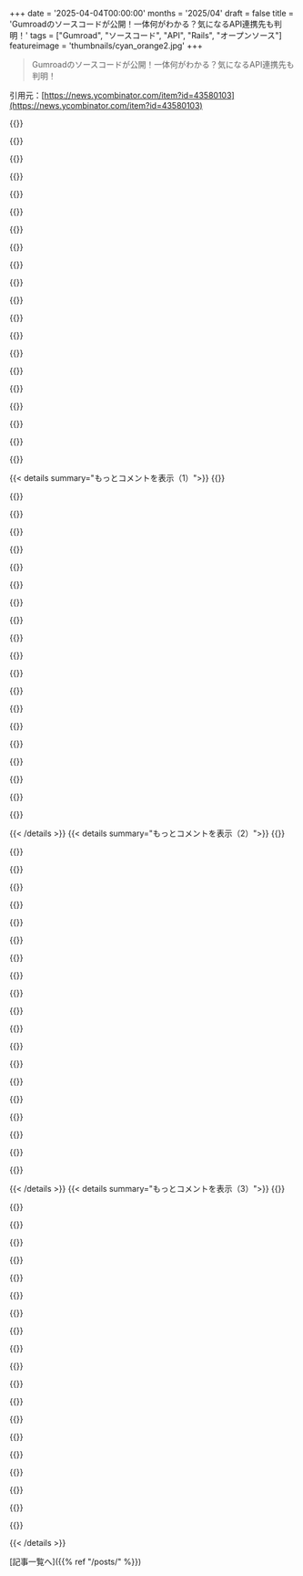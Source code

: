 +++
date = '2025-04-04T00:00:00'
months = '2025/04'
draft = false
title = 'Gumroadのソースコードが公開！一体何がわかる？気になるAPI連携先も判明！'
tags = ["Gumroad", "ソースコード", "API", "Rails", "オープンソース"]
featureimage = 'thumbnails/cyan_orange2.jpg'
+++

> Gumroadのソースコードが公開！一体何がわかる？気になるAPI連携先も判明！

引用元：[https://news.ycombinator.com/item?id=43580103](https://news.ycombinator.com/item?id=43580103)

{{<matomeQuote body="コードをgrepして`api.`でベンダーを調べてみたよ。このコードベースが使ってるベンダーとか、コードを動かすために提携が必要なとことか。<br>支払いはhttps://api.paypal.com と https://api.stripe.com。<br>税金関係はhttps://api.taxjar.com、https://api.vatstack.com (EU VAT)、https://apiservices.iras.gov.sg。<br>iOSアプリ用(?)にhttps://api.appstoreconnect.apple.com と https://api.storekit.itunes.apple。<br>AI関係はhttps://api.iffy.com (AIコンテンツモデレーション)、https://api.helper.ai (AIサポート)、https://api.openai.com。<br>その他はhttps://api.easypost.com (shipping labels?)、https://api.sendgrid.com (email)、https://api.pwnedpasswords.com (haveibeenpwned)、https://api.worldbank.org (for purchasing power parity?)、https://api.dropboxapi.com (for “upload from dropbox”?)って感じかな。" userName="jvns" createdAt="2025-04-04T20:10:04" color="#785bff">}}

{{<matomeQuote body="普通の通販サイトにある400個くらいの外部パートナーに比べたら、かなりスッキリしてるよね。" userName="ricardobeat" createdAt="2025-04-04T21:45:35" color="#45d325">}}

{{<matomeQuote body="ほとんど間接的なものじゃないかな。Stripeだってクレジットカードを発行してるわけじゃないし、決済を処理してるわけでもない。クレジットカードネットワークと提携してて、それぞれのネットワークが世界中の銀行と提携してるんだよ。" userName="rafram" createdAt="2025-04-04T22:48:13" color="">}}

{{<matomeQuote body="Cookieの同意バナーで見るような、平均的なサイトと比較してるんだよ。管理画面を見てみると、ほとんどのECサイトが、自分のデータが共有される可能性のあるサードパーティを何百もリストアップしてる。これらはすべて直接的な統合で、フロントエンドかバックエンドのどっちかだよ。間接的なものじゃない。プロバイダーの下流の企業の許可を取る必要はないし。<br>[1]ほとんどの企業のコードベースは見れないから、これは統合の量を知る良い指標になる。" userName="ricardobeat" createdAt="2025-04-06T02:34:30" color="#ff5733">}}

{{<matomeQuote body="14年前にこのHNでローンチしたんだね。<br>https://x.com/shl/status/1908090697984426227/photo/1" userName="rmason" createdAt="2025-04-04T10:22:24" color="">}}

{{<matomeQuote body="Gumroadは初期のエンジニアにとって、スタートアップの株式の教訓になったな。創業当初からずっと見てたんだけど、2015年頃にうまくいかなくなって、ほとんどのチームが解雇された。投資家は大幅な割引で創業者に会社を売却。<br>創業エンジニアは職を失い、株式の価値はゼロになった。でも会社は存続してて、エンジニアは解雇されて株式を失ったのに、ビジネスは継続して収益を上げていた。創業者だけが会社の所有権を持って歩き去った。" userName="Aurornis" createdAt="2025-04-04T15:43:52" color="#ff5733">}}

{{<matomeQuote body="俺もその一人だった！2012年8月5日に入社して、0.5%の株式をもらったんだけど、ほとんどゼロになった。Sahilを恨んでる人はいないと思うよ。すごく楽しい職場だったし、親友や仕事のつながりもできた。人生とキャリアにとってプラスになった。Sahil/Gumroadがお金を稼いで成長してるのも別に良いんじゃない？13年間も頑張ってるんだから。" userName="tuhins" createdAt="2025-04-04T19:26:26" color="#45d325">}}

{{<matomeQuote body="友達が何年もスタートアップをやってたけど、うまくいかなくて、開発チームは全員辞めて株式も放棄した。その後、創業者は数百万ドルで買収された。<br>シリーズBかCの後に資金が尽きかけて、怪しい支出があったスタートアップもあった。数人を除いてみんな辞めた。創業者はメインの商品を格安でプライベートエクイティに売却。最後に残った資金で営業の人を雇って、フォーチュン500の企業にツールを売りまくって大儲けしてるらしい。" userName="jokethrowaway" createdAt="2025-04-04T17:24:57" color="#38d3d3">}}

{{<matomeQuote body="どうやって株式を全部失ったの？株式は無価値だって宣言できないはずだよ。新しいラウンドで評価額が変わって、前の投資家や従業員の株式が希薄化されるけど、自分たちの株式も希薄化されるはず。" userName="adrr" createdAt="2025-04-04T17:23:29" color="">}}

{{<matomeQuote body="株式を＂失う＂わけじゃなくても、実質的に無価値になることはあるよ。初期メンバーが受け取る＂株式＂は、(V)ESOP s = (仮想)従業員ストックオプションとかで、＂イグジットイベント＂が発生した時にしか実現しない。契約でイグジットイベントがどう定義されてるかによって、創業者が会社を非公開化（投資家からの撤退）すると、会社の価値が1ドルのイグジットイベントになることがある。" userName="hobofan" createdAt="2025-04-04T20:01:23" color="#785bff">}}

{{<matomeQuote body="マジかよ、ただの詐欺じゃん。もし本当にヤバかったんなら、クソみたいなパーセントを永遠に持ってるか、情に訴えられて1ドルで売るハメになるアホになるしかないね。" userName="beefnugs" createdAt="2025-04-05T18:36:51" color="">}}

{{<matomeQuote body="Googleで'drag along rights'を調べてみな。" userName="rahimnathwani" createdAt="2025-04-04T17:26:13" color="">}}

{{<matomeQuote body="＞エクイティを無価値だって宣言はできないよ。新しいラウンドで違う評価額をつけて、前の投資家とか従業員を希薄化させることはできるけど、自分たちも希薄化するじゃん。<br>投資家が会社を創業者に1ドルで買い戻させたんだよ。それってエクイティを無価値だって宣言するのとほぼ同じじゃん。" userName="Aurornis" createdAt="2025-04-05T03:43:38" color="#ff33a1">}}

{{<matomeQuote body="未公開株のエクイティって期限付きの場合が多いんだよね。もし期限までに流動性イベントがなかったら、会社が再発行しない限り消えちゃう。在職中の人にはたまにあるけど、元従業員にはほぼないね。" userName="bigtunacan" createdAt="2025-04-05T01:04:07" color="">}}

{{<matomeQuote body="元の議論スレッドはここだよ:<br>https://news.ycombinator.com/item?id=2406614" userName="ihowlatthemoon" createdAt="2025-04-04T10:31:00" color="">}}

{{<matomeQuote body="有料のリンク短縮サービスっていう最初の計画と、その逆のアプローチ（簡単に有料リンクアクセスを設定できるサービス）のメリットに関する面白い議論だね。Bitcoinが0.7セントだった頃に、決済方法としてBitcoinを追加することを議論してたんだ。" userName="occamschainsaw" createdAt="2025-04-04T14:56:54" color="">}}

{{<matomeQuote body="ここ笑っちゃった。<br>＞現在の約0.70ドル/Bitcoinだと、すべてのBitcoinが生成されたら、アメリカ人一人あたり約0.05ドルを電子ウォレットに持てることになる。世界の他の地域が全く参加せず、Bitcoinが均等に分配されると仮定して。<br>＞決済時にドルからBitcoin、Bitcoinからドルへの即時変換を想像することもできるし、より多くのコインを生成するbitcoin2.orgを想像することもできる。あるいは、Bitcoinの価値が大幅に上昇することを願うこともできる。<br>＞私はPaypalが残る方に賭けるけどね。<br>当時からBitcoinが0.70ドルのままっていうのはありえないって指摘されてたんだね。でも14年後に10万ドルになると信じてた人はいたのかな？<br>https://news.ycombinator.com/item?id=2407998" userName="spiderice" createdAt="2025-04-04T15:16:42" color="#ff5733">}}

{{<matomeQuote body="13年前に数百万ドルのプロジェクトを始めるために1日働いたんだ。それこそがリアルなバイブスだね。" userName="owebmaster" createdAt="2025-04-04T10:54:24" color="">}}

{{<matomeQuote body="知らない人もいるかもだけど、Sahilにとっていつも順風満帆だったわけじゃないんだよ。（Pinterestに留まっていれば、もっと楽な生活を送れたはず。）<br>https://news.ycombinator.com/item?id=37059594" userName="ignoramous" createdAt="2025-04-04T12:36:04" color="">}}

{{<matomeQuote body="確かPinterestをクビになったって言ってたよね？" userName="jatins" createdAt="2025-04-04T17:17:02" color="">}}

{{< details summary="もっとコメントを表示（1）">}}
{{<matomeQuote body="文句も多いけど、Sahilが言ってる面白い点も見てこうぜ！1. AI学習用Railsコードで5番目にデカいらしい。2. バウンティもあるし。ちょい額だけど、まあ良いじゃん。<br>Rails好きだし、AIツールが良くなるの期待してる。役に立つかは分からんけど、損はないでしょ。nextアプリはすぐ作れるけど、Railsは苦戦するんだよね。なんかコツあったら教えて！AI時代にバウンティがどう機能するかも気になる。AI使ってバウンティ荒稼ぎする人とか出てくるのかな？" userName="Multiplayer" createdAt="2025-04-04T16:01:40" color="">}}

{{<matomeQuote body="バウンティプラットフォーム（https://algora.io）運営してるけど、バウンティ立てた人がDevinみたいなAIで解決しようとしてたよ（@seveibarがライブ配信してた）。結果は全部失敗。300件以上のバウンティ（370万円相当）を達成したRustプロジェクトが、Algoraでバウンティを解決するAIコーディングエージェントを作ってる。面白いベンチマークになりそう。<br>これからどうなるか楽しみだけど、まだ全然そこまで行ってないね。" userName="irf1" createdAt="2025-04-04T19:14:58" color="#785bff">}}

{{<matomeQuote body="ChatGPTの世界なら、Laravelに乗り換えれば速攻で開発できるっしょ。" userName="jppope" createdAt="2025-04-05T05:25:35" color="">}}

{{<matomeQuote body="SHLさん、マジでオープンソースにしてよ！AGPLでも良いけど、MITライセンスが一番嬉しいな。お願い。" userName="Imustaskforhelp" createdAt="2025-04-04T12:11:09" color="">}}

{{<matomeQuote body="絶対にやらないでしょ。レバレッジと市場での優位性が無くなっちゃうもん。" userName="echelon" createdAt="2025-04-04T14:37:07" color="">}}

{{<matomeQuote body="コードじゃなくて、市場での立ち位置（リーダー）が彼らの強みなんだよ。" userName="deanc" createdAt="2025-04-04T19:07:23" color="">}}

{{<matomeQuote body="何か良いアイデアない？<br>別に気にしないけど、source availableにしてくれたのはマジ感謝。1億円の売り上げには届かないだろうけど、もし達成したら猶予期間が欲しいなーって思うよね。" userName="Imustaskforhelp" createdAt="2025-04-04T15:13:15" color="">}}

{{<matomeQuote body="ビジネスには制限が多すぎるライセンスだね。" userName="fbn79" createdAt="2025-04-04T10:37:03" color="">}}

{{<matomeQuote body="そうそう、オープンソースじゃないよね。OSDの5番目の項目に違反してるし。https://opensource.org/osd" userName="RobotToaster" createdAt="2025-04-04T10:48:05" color="">}}

{{<matomeQuote body="それってFree Softwareの定義にも違反してるから、フリーソフトじゃないんだよね[0]。<br>0. https://www.gnu.org/philosophy/free-sw.en.html" userName="snvzz" createdAt="2025-04-04T11:25:25" color="">}}

{{<matomeQuote body="だよねー。今までどっちにも当てはまらないライセンスってあったっけ？Free Software DefinitionとOpen Source Definitionは構造が違うけど、ほとんど同じ意味じゃん？" userName="Tomte" createdAt="2025-04-04T11:43:29" color="">}}

{{<matomeQuote body="OSDライセンスでFSDに合わないものはたくさんあるけど、フリーソフトのライセンスは必ずオープンソースだから、逆はありえないんだよね。" userName="desdenova" createdAt="2025-04-04T12:12:25" color="#ff5c5c">}}

{{<matomeQuote body="そういうライセンスの例ってマジで気になるんだけど。2つの定義の違いってどこにあるの？" userName="Tomte" createdAt="2025-04-04T12:47:41" color="">}}

{{<matomeQuote body="OPじゃないけど、ここに詳しく書いてあるよ。<br>https://news.ycombinator.com/item?id=43581484<br>NASA Open Source Agreementがそうみたい。" userName="lolinder" createdAt="2025-04-04T12:52:18" color="#45d325">}}

{{<matomeQuote body="ありがとう！" userName="Tomte" createdAt="2025-04-04T12:53:20" color="">}}

{{<matomeQuote body="OSDライセンスでFSDに違反するものはないはず。" userName="singpolyma3" createdAt="2025-04-04T12:36:17" color="">}}

{{<matomeQuote body="GNUが「非自由なオープンソース」ライセンスの例を載せてるよ[0]。<br>＞「オープンソース」って言葉は、フリーソフトとほぼ同じ意味で使う人もいるけど、厳密には違うんだ。restrictiveすぎるライセンスもあるし、フリーソフトとして認められてないライセンスもある。でも違いは小さいよ。非自由だけどオープンソースな例は少ない。<br>NASA Open Source Agreementがそうみたい。OSI[1]には認められてるけど、FSF[2]にはrejectされてる。<br>＞NASA Open Source Agreement, version 1.3は、変更が“original creation”であることを求める条項があるから、フリーソフトじゃないんだ。フリーソフトの開発はサードパーティのコードを組み合わせるから、NASAライセンスはそれを許してない。<br>[0] https://www.gnu.org/philosophy/categories.html<br>[1] https://opensource.org/license/nasa1-3-php<br>[2] https://www.gnu.org/licenses/license-list.html#NASA" userName="lolinder" createdAt="2025-04-04T12:47:46" color="#45d325">}}

{{<matomeQuote body="すべての“非自由なオープンソース”は解釈の違いだよ。NASAのケースを見て。Stallmanみたいに厳しく読んだら、OSDにも違反する。OSIの人は弁護士みたいに解釈してcompliantだと判断したんだ。今のOSIは違うかもね。明日のFSFは同意するかも。フリーソフトとオープンソースの違いじゃなくて、人間の解釈の違いだよ。" userName="singpolyma3" createdAt="2025-04-04T16:06:19" color="#ff5733">}}

{{<matomeQuote body="FSFと同じように読んだ場合、NASAの条項はOSDのどの点を違反するの？" userName="lolinder" createdAt="2025-04-04T16:44:16" color="#38d3d3">}}

{{<matomeQuote body="OSD 3<br>あと、もしかしたら9も？" userName="singpolyma3" createdAt="2025-04-04T22:04:44" color="">}}


{{< /details >}}
{{< details summary="もっとコメントを表示（2）">}}
{{<matomeQuote body="えーと、OSD 3は派生作品が可能って言ってるだけで、第三者のソースコードを派生作品に組み込めるって言ってないじゃん。FSFの定義は、Freedom 1の重要な要素として、この自由を明確に要求してるよ。<br>> プログラムを修正する重要な方法の一つは、利用可能なフリーなサブルーチンやモジュールを組み込むことだ。もしプログラムのライセンスが、適切にライセンスされた既存のモジュールを組み込むことを許可しない場合ー例えば、追加するコードの著作権者であることを要求する場合ーそのライセンスはフリーとは言えないくらい制限が強すぎる。<br>[https://www.gnu.org/philosophy/free-sw.en.html#four-freedoms](https://www.gnu.org/philosophy/free-sw.en.html#four-freedoms)" userName="lolinder" createdAt="2025-04-05T01:33:21" color="#ff5733">}}

{{<matomeQuote body="ああ、どっちかっていうと定義的にはOpen Sourceってより“source available”だよね。AGPLとか使ってほしいな。" userName="arielcostas" createdAt="2025-04-04T10:42:25" color="">}}

{{<matomeQuote body="別の言い方すると、実際はOpen Sourceじゃないのに、Open Sourceって呼びたいんだね。" userName="graemep" createdAt="2025-04-04T10:44:51" color="#38d3d3">}}

{{<matomeQuote body="彼ら自身はOpen Sourceって言ってないと思うよ。HNの投稿者が（たぶん悪意なく）間違えたんじゃないかな。" userName="notpushkin" createdAt="2025-04-04T11:05:05" color="">}}

{{<matomeQuote body="創業者（founder）が言ってるよ。これ見て：<br>[https://x.com/shl/status/1908090697984426227](https://x.com/shl/status/1908090697984426227)" userName="ecedeno" createdAt="2025-04-04T11:19:09" color="">}}

{{<matomeQuote body="うわ、マジか :-(" userName="notpushkin" createdAt="2025-04-04T11:27:07" color="">}}

{{<matomeQuote body="誰かが自分と同じ定義に従わないからって間違いってわけじゃないよ。広く普及してる定義が2つあって、どっちも完全に正しい。もっと具体的に言いたければ“not OSI approved”って言えば、何について話してるのかより正確に反映できるし、そうしたくないなら、他の人がどう感じるか理解できるでしょ。" userName="gcau" createdAt="2025-04-04T20:24:17" color="#ff33a1">}}

{{<matomeQuote body="昔はもっと気にしてたけど、今はOpen Sourceって呼ぶかどうかよりも、後から条件が変わる方が問題だと思う。<br>Xでリリースをほのめかすのは、MatrixがApacheからAGPLにリライセンスして、ベンダーニュートラルなコミュニケーションプラットフォームじゃなくなったことよりはマシ。<br>Elementで働いてる人はAGPLのMatrix/Elementを使いたくないはず。だったら、昔からのユーザーや私みたいなコミュニティメンバーがAGPLで使いたいと思うと思う？<br>昔はOpen Sourceって言えば意味があったけど、今はライセンスとか、ライセンスの対象とか、リーダーシップとか、細かい情報が必要。" userName="benatkin" createdAt="2025-04-05T04:22:16" color="#ff5c5c">}}

{{<matomeQuote body="＞このライセンスに基づいてソフトウェアを使用できるのは、（1）あなたの会社の総収入が前会計年度に100万米ドル（2024年）未満、GMV（商品総額）が1,000万米ドル（2024年）未満の場合、または（2）あなたが非営利団体または政府機関である場合のみです。米労働統計局の都市消費者向け消費者物価指数（米国都市平均、全項目、季節調整なし、1982～1984年=100基準）に基づいて、インフレに合わせて収益基準を調整してください。”" userName="captn3m0" createdAt="2025-04-04T10:48:23" color="">}}

{{<matomeQuote body="個人ならなおさらだよね。" userName="WhyNotHugo" createdAt="2025-04-04T11:59:09" color="">}}

{{<matomeQuote body="ソースを参考に、もっとモダンな言語やフレームワークで何か新しいものを作ってみたら？" userName="ZeroTalent" createdAt="2025-04-04T10:45:47" color="#38d3d3">}}

{{<matomeQuote body="ライセンス条項的に、競合サービス作ってるならこのコード読まない方がいいかもね。" userName="rustc" createdAt="2025-04-04T11:28:50" color="">}}

{{<matomeQuote body="訴訟のリスクは限りなく低いと思うよ。" userName="ZeroTalent" createdAt="2025-04-07T08:19:32" color="">}}

{{<matomeQuote body="制限はあるけど、ひどくはないかな。<br>＞このライセンスでソフトウェアを使えるのは、(1)会社の年間総収入が100万ドル(2024年)未満、GMV(Gross Merchandise Value)が1000万ドル(2024年)未満、または(2)非営利団体か政府機関の場合のみ。”" userName="Timshel" createdAt="2025-04-04T10:46:25" color="">}}

{{<matomeQuote body="もし誰かがこのソフトを使って年間1000万ドルのGMVのビジネスを構築したら、Gumroadがどれくらいの分け前を要求するのか全く不明だね。" userName="handfuloflight" createdAt="2025-04-04T10:50:58" color="">}}

{{<matomeQuote body="そうだね。でも、そこまで行く前に、Gumroadと話し合う時間はあるんじゃない？" userName="Timshel" createdAt="2025-04-04T10:51:55" color="">}}

{{<matomeQuote body="ライセンスが重要になる頃には、ビジネスはプラットフォームを中心に構築されてるから、Gumroadが交渉で圧倒的に有利になるよね。彼らはこう言えるかもね。<br>・お前らはもう競合だ。ウチのソフト使うのやめろ(Gumroad.comで売ればいいじゃん、ヒント)。<br>・1年間、20%よこせ(来年はどうなるか知らないけど)。<br>・ライセンスはあげないけど、二束三文で買い取ってやるよ。" userName="eemil" createdAt="2025-04-04T11:24:42" color="#ff33a1">}}

{{<matomeQuote body="その時点で、コードを全部書き直すしかないから、Gumroadは何でも要求できる立場になっちゃう。" userName="rustc" createdAt="2025-04-04T11:26:02" color="#ff5c5c">}}

{{<matomeQuote body="クリエイターがユーザーに販売できるように設計されたeコマースプラットフォーム…らしい。<br>https://en.wikipedia.org/wiki/Gumroad" userName="_joel" createdAt="2025-04-04T10:54:03" color="">}}

{{<matomeQuote body="Androidのサポートをやめたから、俺もGumroadやめたわ。" userName="soco" createdAt="2025-04-04T10:59:49" color="">}}


{{< /details >}}
{{< details summary="もっとコメントを表示（3）">}}
{{<matomeQuote body="Webアプリで十分じゃん？Androidユーザーだけど、Gumroadで売ってるし。Webサイトにある機能しかないネイティブアプリなんてダウンロードしようと思ったことないよ。売上通知はメールに来るし、それが普通でしょ。" userName="rchaud" createdAt="2025-04-04T13:08:27" color="#45d325">}}

{{<matomeQuote body="このライセンス、最大100万ドルの収益までOKで、そこからピボットしてスタックを再構築できるってのがすごい。GumroadみたいなアプリのMVP作りたい人にはマジでゲームチェンジャーになるかも。MITライセンスが理想だけど、GPLの強制リリースモデルよりはこっちの方がいいな。" userName="shipscode" createdAt="2025-04-04T17:15:37" color="#785bff">}}

{{<matomeQuote body="動機ってなんだろうね？" userName="noname120" createdAt="2025-04-04T10:32:11" color="">}}

{{<matomeQuote body="Gumroadの道のりは面白いよね。<br><br>＞https://sahillavingia.com/reflecting “VCの支援を受けて数十億ドル規模を目指したけど、KleinerがGumroadに株を1ドルで買い戻させたことで、Sahilは会社を違う方向に導くことができた”<br><br>ソースを公開したのは、ワークカルチャーに関係があるのかもね。<br><br>＞https://sahillavingia.com/work" userName="verghese" createdAt="2025-04-04T11:02:06" color="#45d325">}}

{{<matomeQuote body="＞https://x．com/shl/status/1908146557708362188<br><br>全部ではないと思うけど、作者本人の意見。" userName="geenat" createdAt="2025-04-04T14:02:43" color="">}}

{{<matomeQuote body="彼は基本的に、倫理的に問題のある方法でトレーニングデータを入手している多国籍企業にコードを「寄付」してLLMをトレーニングさせてるってことに気づかざるを得ない。一方で、一般人や中小企業は自由じゃないライセンスに縛られてる。興味深い決断だね。" userName="spiffyk" createdAt="2025-04-04T14:58:39" color="#ff33a1">}}

{{<matomeQuote body="一般人がこのコードを使ってGumroadと直接競合する以外に何ができるのさ？" userName="s17n" createdAt="2025-04-04T20:56:45" color="">}}

{{<matomeQuote body="SahilはAIがソフトウェアを大幅にコモディティ化すると予想してる。特にDeepSeekの影響を受けて。彼はDevinをTwitterで宣伝してるし、Gumroadを従来のオープンソースeコマースプラットフォームに代わる、クリエイター向けの主要なプラットフォームとして位置づけようとしてるんじゃないかな。" userName="jslakro" createdAt="2025-04-04T11:58:31" color="#38d3d3">}}

{{<matomeQuote body="ブログ記事を探したけど見つからなかった。でもAntiworkのGithubプロファイルにはこう書いてある。<br><br>＞Antiworkは、繰り返しのタスクを自動化するというGumroadのミッションから生まれた。2025年、Gumroadの運営とスケールに役立ったツールスイート全体をオープンソース化するという大胆な一歩を踏み出す。強力な自動化を誰でも利用できるようにしたいと考えている。<br><br>マジか！Gumroadのシンプルさが好きだったんだよね。これで「Gumroadのオープンソース代替」を探してる人にとって、かなり魅力的な選択肢になるね。" userName="turnsout" createdAt="2025-04-04T10:24:00" color="#ff33a1">}}

{{<matomeQuote body="マジか、subredditのことかと思ったわ。" userName="ge96" createdAt="2025-04-04T14:52:15" color="">}}

{{<matomeQuote body="要はタダ働きってことじゃん。" userName="Brosper" createdAt="2025-04-04T10:29:01" color="">}}

{{<matomeQuote body="Rails製なんだ!" userName="psnehanshu" createdAt="2025-04-04T10:20:02" color="">}}

{{<matomeQuote body="確かSahilが、Railsは技術的負債だって考えてて、いずれ移行するって言ってた気がする。" userName="niklasbabel" createdAt="2025-04-04T10:39:26" color="">}}

{{<matomeQuote body="マーケティングのための炎上商法？" userName="omnimus" createdAt="2025-04-04T11:05:58" color="">}}

{{<matomeQuote body="技術的負債って、最近よく聞くよね。" userName="taylorportman" createdAt="2025-04-04T11:49:50" color="">}}

{{<matomeQuote body="フレームワークの選択と技術的負債はあんまり関係ないと思うけど。注目集めるために言ってるんじゃない？" userName="omnimus" createdAt="2025-04-04T12:41:25" color="">}}

{{<matomeQuote body="004_constants.rb:<br>=====================<br>DENYLIST = %w[ ... ladygaga kanye kanyewest randyjackson mariahcarey atrak deadmau5 avicii prettylights justinbieber calvinharris katyperry rihanna shakira barackobama kimkardashian taylorswift taylorswift13 nickiminaj oprah jtimberlake theellenshow ellen selenagomez kaka ....].freeze<br>ポップカルチャーの重要人物リストって感じ。" userName="itsthecourier" createdAt="2025-04-04T19:01:36" color="#785bff">}}

{{<matomeQuote body="厳しいライセンスがあるのに、このオープンソースって意味あるの？" userName="prakashn27" createdAt="2025-04-04T12:56:44" color="">}}

{{<matomeQuote body="オープンソースの定義をまた変えようとしてる、ずさんで雑なマーケティングだよ、残念ながら。" userName="DetroitThrow" createdAt="2025-04-04T12:59:07" color="">}}

{{<matomeQuote body="マジで冗談みたいなライセンスだな。これ、オープンソースじゃねーじゃん。VC界隈のやつらってマジでオープンソースの定義変えようとしてんの？頭おかしいんじゃねーの？" userName="udev4096" createdAt="2025-04-04T13:05:05" color="">}}


{{< /details >}}


[記事一覧へ]({{% ref "/posts/" %}})

